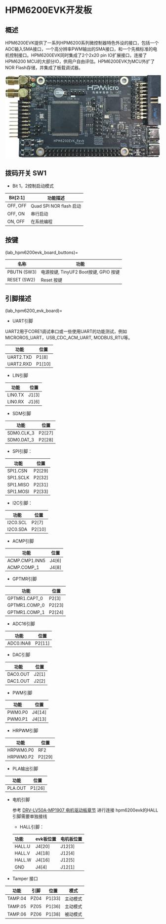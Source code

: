 # HPM6200EVK开发板

## 概述

HPM6200EVK提供了一系列HPM6200系列微控制器特色外设的接口，包括一个ADC输入SMA接口，一个高分辨率PWM输出的SMA接口，和一个先楫标准的电机控制接口。HPM6200EVK同时集成了2个2x20 pin IO扩展接口，连接了HPM6200 MCU的大部分IO，供用户自由评估。HPM6200EVK为MCU外扩了NOR Flash存储，并集成了板载调试器。

![hpm6200evk](doc/hpm6200evk.png "hpm6200evk")

## 拨码开关 SW1

- Bit 1，2控制启动模式

| Bit[2:1] | 功能描述                |
| -------- | ----------------------- |
| OFF, OFF | Quad SPI NOR flash 启动 |
| OFF, ON  | 串行启动                |
| ON, OFF  | 在系统编程              |

## 按键

(lab_hpm6200evk_board_buttons)=

| 名称       | 功能                                  |
| ---------- | ------------------------------------- |
| PBUTN (SW3) | 电源按键, TinyUF2 Boot按键, GPIO 按键 |
| RESET (SW2) | Reset 按键                            |

## 引脚描述

(lab_hpm6200_evk_board)=

- UART引脚

 UART2用于CORE1调试串口或一些使用UART的功能测试，例如MICROROS_UART，USB_CDC_ACM_UART, MODBUS_RTU等。

| 功能       | 位置   |
| ---------- | ------ |
| UART2.TXD | P1[8] |
| UART2.RXD | P1[10] |

- LIN引脚

| 功能 | 位置 |
| ---------- | ------ |
| LIN0.TX    | J1[3] |
| LIN0.RX    | J1[6] |

- SDM引脚

| 功能 | 位置 |
| ---------- | ------ |
| SDM0.CLK_3    | P2[27] |
| SDM0.DAT_3    | P2[28] |

- SPI引脚：

| 功能      | 位置   |
| --------- | ------ |
| SPI1.CSN  | P2[29] |
| SPI1.SCLK | P2[32] |
| SPI1.MISO | P2[31] |
| SPI1.MOSI | P2[33] |

- I2C引脚：

| 功能     | 位置   |
| -------- | ------ |
| I2C0.SCL | P2[7] |
| I2C0.SDA | P2[10] |

- ACMP引脚

| 功能       | 位置   |
| ---------- | ------ |
| ACMP.CMP1.INN5 | J4[6] |
| ACMP.COMP_1 | J4[8]  |

- GPTMR引脚

| 功能          | 位置   |
| ------------- | ------ |
| GPTMR1.CAPT_0 | P2[3] |
| GPTMR1.COMP_0 | P2[23] |
| GPTMR1.COMP_1 | P2[24]  |

- ADC16引脚

| 功能      | 位置   |
| --------- | ------ |
| ADC0.INA8 | P2[11] |

- DAC引脚

| 功能     | 位置  |
| -------- | ----- |
| DAC0.OUT | J2[1] |
| DAC1.OUT | J2[2] |

- PWM引脚

| 功能     | 位置  |
| -------- | ----- |
| PWM0.P0 | J4[14] |
| PWM0.P1 | J4[13] |

- HRPWM引脚

| 功能     | 位置  |
| -------- | ----- |
| HRPWM0.P0 | RF2 |
| HRPWM0.P2 | P2[29] |

- PLA输出引脚

| 功能     | 位置  |
| -------- | ----- |
| PLA.OUT | P1[26] |

- 电机引脚

    参考 [DRV-LV50A-MP1907 电机驱动板章节](lab_drv_lv50a_mp1907) 进行连接
    hpm6200evk的HALL引脚需要单独接线

    - HALL引脚：

    | 功能      | evk板位置    |电机板位置    |
    | --------- | ------      | ------      |
    | HALL.U    | J4[20]      | J12[3]      |
    | HALL.V    | J4[18]      | J12[4]      |
    | HALL.W    | J4[16]      | J12[5]      |
    | GND       | J4[4]       | J12[1]      |

- Tamper 接口

| 功能     | 引脚   | 位置   |   模式   |
|----------|--------|--------|---------|
| TAMP.04  | PZ04   | P1[33] | 主动模式 |
| TAMP.05  | PZ05   | P1[36] | 主动模式 |
| TAMP.06  | PZ06   | P1[38] | 被动模式 |
